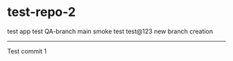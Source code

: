 # test-repo-2
test app
test
QA-branch
 main
 smoke test
 test@123
 new branch creation
***************************
Test commit 1
